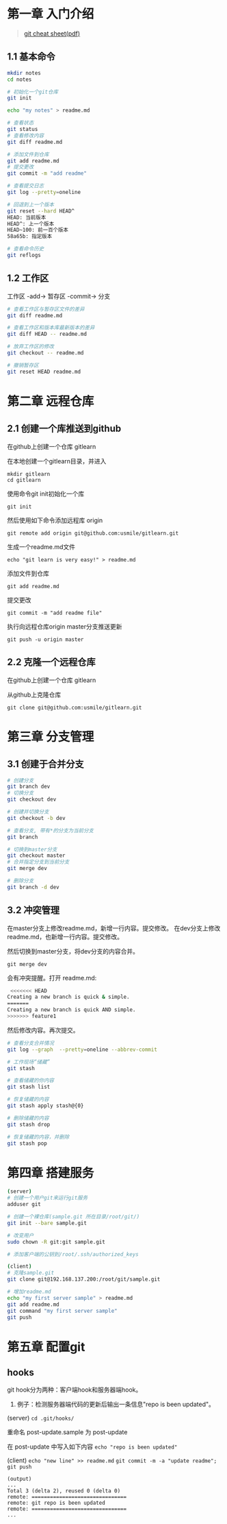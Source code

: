 # 第一章 入门介绍

> [git cheat sheet(pdf)](./res/github-git-cheat-sheet.pdf)

## 1.1 基本命令
```bash
mkdir notes
cd notes

# 初始化一个git仓库 
git init

echo "my notes" > readme.md

# 查看状态
git status
# 查看修改内容
git diff readme.md

# 添加文件到仓库
git add readme.md
# 提交更改
git commit -m "add readme"

# 查看提交日志
git log --pretty=oneline

# 回退到上一个版本
git reset --hard HEAD^
HEAD: 当前版本
HEAD^: 上一个版本
HEAD~100: 前一百个版本
58a65b: 指定版本

# 查看命令历史
git reflogs
```

## 1.2 工作区
工作区 -add-> 暂存区 -commit-> 分支

```bash
# 查看工作区与暂存区文件的差异
git diff readme.md

# 查看工作区和版本库最新版本的差异
git diff HEAD -- readme.md

# 放弃工作区的修改
git checkout -- readme.md

# 撤销暂存区
git reset HEAD readme.md
```

# 第二章 远程仓库
## 2.1 创建一个库推送到github
在github上创建一个仓库 gitlearn

在本地创建一个gitlearn目录，并进入

    mkdir gitlearn
    cd gitlearn

使用命令git init初始化一个库

    git init

然后使用如下命令添加远程库 origin

    git remote add origin git@github.com:usmile/gitlearn.git

生成一个readme.md文件

    echo "git learn is very easy!" > readme.md

添加文件到仓库

    git add readme.md

提交更改

    git commit -m "add readme file"

执行向远程仓库origin master分支推送更新

    git push -u origin master    


## 2.2 克隆一个远程仓库

在github上创建一个仓库 gitlearn

从github上克隆仓库

    git clone git@github.com:usmile/gitlearn.git




# 第三章 分支管理
## 3.1 创建于合并分支
```bash
# 创建分支
git branch dev
# 切换分支
git checkout dev

# 创建并切换分支
git checkout -b dev

# 查看分支, 带有*的分支为当前分支
git branch

# 切换到master分支
git checkout master
# 合并指定分支到当前分支
git merge dev 

# 删除分支
git branch -d dev
```

## 3.2 冲突管理

在master分支上修改readme.md，新增一行内容。提交修改。
在dev分支上修改readme.md，也新增一行内容。提交修改。

然后切换到master分支，将dev分支的内容合并。

    git merge dev

会有冲突提醒。打开 readme.md:

```bash
 <<<<<<< HEAD
Creating a new branch is quick & simple.
=======
Creating a new branch is quick AND simple.
>>>>>>> feature1
```

然后修改内容。再次提交。


```bash
# 查看分支合并情况
git log --graph  --pretty=oneline --abbrev-commit
```

```bash
# 工作现场“储藏”
git stash

# 查看储藏的你内容
git stash list

# 恢复储藏的内容
git stash apply stash@{0}

# 删除储藏的内容
git stash drop

# 恢复储藏的内容，并删除
git stash pop
```


# 第四章 搭建服务

```bash
(server)
# 创建一个用户git来运行git服务
adduser git

# 创建一个裸仓库(sample.git 所在目录/root/git/)
git init --bare sample.git

# 改变用户
sudo chown -R git:git sample.git

# 添加客户端的公钥到/root/.ssh/authorized_keys

(client)
# 克隆sample.git
git clone git@192.168.137.200:/root/git/sample.git

# 增加readme.md
echo "my first server sample" > readme.md
git add readme.md
git command "my first server sample"
git push
```

# 第五章 配置git

## hooks

git hook分为两种：客户端hook和服务器端hook。

1. 例子：检测服务器端代码的更新后输出一条信息"repo is been updated"。

(server)
`cd .git/hooks/`

重命名 post-update.sample 为 post-update

在 post-update 中写入如下内容
`echo "repo is been updated"`

(client)
`echo "new line" >> readme.md`
`git commit -m -a "update readme"; git push`

```
(output)
...
Total 3 (delta 2), reused 0 (delta 0)
remote: ===============================
remote: git repo is been updated
remote: ===============================
...
```
